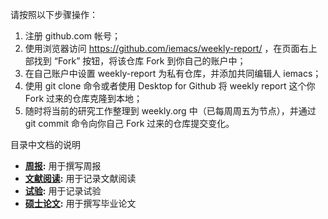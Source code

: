 请按照以下步骤操作：
1. 注册 github.com 帐号；
2. 使用浏览器访问 https://github.com/iemacs/weekly-report/ ，在页面右上部找到 “Fork” 按钮，将该仓库 Fork 到你自己的账户中；
3. 在自己账户中设置 weekly-report 为私有仓库，并添加共同编辑人 iemacs；
4. 使用 git clone 命令或者使用 Desktop for Github 将 weekly report 这个你 Fork 过来的仓库克隆到本地；
5. 随时将当前的研究工作整理到 weekly.org 中（已每周周五为节点），并通过 git commit 命令向你自己 Fork 过来的仓库提交变化。

目录中文档的说明
- **[周报](weekly.org):** 用于撰写周报
- **[文献阅读](reading.org):** 用于记录文献阅读
- **[试验](simulation.org):** 用于记录试验
- **[硕士论文](thesis.org):** 用于撰写毕业论文
